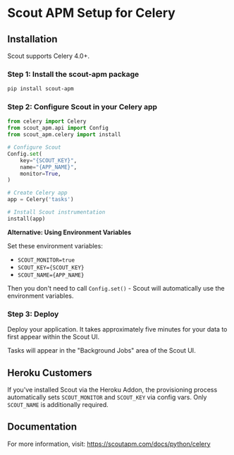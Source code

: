 # Scout APM Setup for Celery

## Installation

Scout supports Celery 4.0+.

### Step 1: Install the scout-apm package

```bash
pip install scout-apm
```

### Step 2: Configure Scout in your Celery app

```python
from celery import Celery
from scout_apm.api import Config
from scout_apm.celery import install

# Configure Scout
Config.set(
    key="{SCOUT_KEY}",
    name="{APP_NAME}",
    monitor=True,
)

# Create Celery app
app = Celery('tasks')

# Install Scout instrumentation
install(app)
```

**Alternative: Using Environment Variables**

Set these environment variables:
- `SCOUT_MONITOR=true`
- `SCOUT_KEY={SCOUT_KEY}`
- `SCOUT_NAME={APP_NAME}`

Then you don't need to call `Config.set()` - Scout will automatically use the environment variables.

### Step 3: Deploy

Deploy your application. It takes approximately five minutes for your data to first appear within the Scout UI.

Tasks will appear in the "Background Jobs" area of the Scout UI.

## Heroku Customers

If you've installed Scout via the Heroku Addon, the provisioning process automatically sets `SCOUT_MONITOR` and `SCOUT_KEY` via config vars. Only `SCOUT_NAME` is additionally required.

## Documentation

For more information, visit: https://scoutapm.com/docs/python/celery

